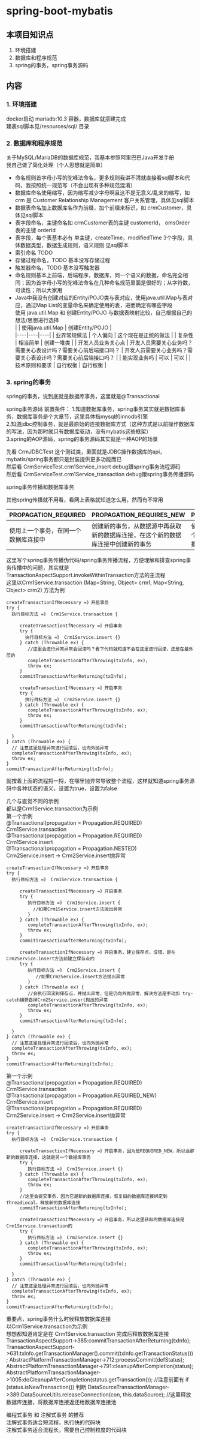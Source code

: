 # spring-boot-mybatis


## 本项目知识点
1. 环境搭建  
2. 数据库和程序规范  
3. spring的事务，spring事务源码


## 内容 
### 1. 环境搭建
docker启动 mariadb:10.3 容器，数据库就搭建完成   
建表sql脚本见/resources/sql/ 目录  


### 2. 数据库和程序规范  
关于MySQL/MariaDB的数据库规范，我基本参照阿里巴巴Java开发手册  
我自己做了简化处理（个人思想就是简单）  

* 命名规则首字母小写的驼峰法命名，更多规则我讲不清就直接看sql脚本和代码，我按照统一规范写（不会出现有多种规范混淆）  
* 数据库命名使用缩写，因为缩写减少字母啊且这不是无意义/乱来的缩写，如 crm 是 Customer Relationship Management 客户关系管理，具体见sql脚本  
* 数据表命名加上数据库名作为前缀，加个前缀来标识，如 crmCustomer，具体见sql脚本  
* 表字段命名，主键命名如 crmCustomer表的主键 customerId， omsOrder表的主键 orderId  
* 表字段，每个表基本必有 单主键，createTime，modifiedTime  3个字段，具体数据类型，数据生成规则，语义规则 见sql脚本  
* 索引命名 TODO  
* 存储过程命名，TODO 基本没写存储过程  
* 触发器命名，TODO 基本没写触发器    
* 命名规则基本上前端，后端程序，数据库，同一个语义的数据，命名完全相同；因为首字母小写的驼峰法命名在几种命名规范里面是很好的；从字符数，可读性；所以大家用  
* Java中我没有创建对应的Entity/POJO类与表对应，使用java.util.Map与表对应，通过Map List的变量命名来确定使用的表，进而确定有哪些字段   
使用 java.util.Map 和 创建Entity/POJO 与数据表映射比较，自己根据自己的想法/思想进行选择  
|  | 使用java.util.Map | 创建Entity/POJO |  
|----|----|----|
| 业界常规做法 | 个人偏向 | 这个现在是正统的做法 |
| 复杂性 | 相当简单 | 创建一堆类 |
| 开发人员业务关心点 | 开发人员需要关心业务吗？需要关心表设计吗？需要关心前后端接口吗？ | 开发人员需要关心业务吗？需要关心表设计吗？需要关心前后端接口吗？ |
| 能实现业务吗 | 可以 | 可以 |
| 技术原则和要求 | 自行权衡 | 自行权衡 |


### 3. spring的事务
spring的事务，说到底就是数据库事务，这里就是@Transactional

spring事务源码
前置条件：
1.知道数据库事务，spring事务其实就是数据库事务，数据库事务是个大章节，这里具体指mysql的innodb引擎  
2.知道jdbc控制事务，就是最原始的连接数据库方式（这种方式是以前操作数据库的写法，因为那时就只有数据库驱动，没有mybatis这些框架）  
3.spring的AOP源码，spring的事务源码其实就是一种AOP的场景  


先看 CrmJDBCTest 这个测试类，里面就是JDBC操作数据库的api，mybatis/spring事务都只是封装提供更多功能而已  
然后看 CrmServiceTest.crm1Service_insert  debug跟spring事务流程源码   
然后看 CrmServiceTest.crm1Service_transaction  debug跟spring事务传播源码   


spring事务传播和数据库事务  

其他spring传播就不用看，看网上表格就知道怎么用，然而有不常用    

| PROPAGATION_REQUIRED | PROPAGATION_REQUIRES_NEW | PROPAGATION_NESTED |
| ---- | ---- | ---- |
| 使用上一个事务，在同一个数据库连接中 | 创建新的事务，从数据源中再获取新的数据库连接，在这个新的数据库连接中创建新的事务 | 使用上一次事务，在同一个数据库连接中，创建数据库保存点 |  



这里写个spring事务传播伪代码/spring事务传播流程，方便理解和排查spring事务传播中的问题，其实就是 TransactionAspectSupport.invokeWithinTransaction方法的主流程  
这里以Crm1Service.transaction (Map<String, Object> crm1, Map<String, Object> crm2)  方法为例   

```
createTransactionIfNecessary =》开启事务
try {
  执行目标方法 =》 Crm1Service.transaction {
    
     createTransactionIfNecessary =》开启事务
     try {
       执行目标方法 =》 Crm1Service.insert {}
     } catch (Throwable ex) {
        //这里会进行异常异常会回滚吗？看下代码就知道不会在这里进行回滚，还是在最外层的
        completeTransactionAfterThrowing(txInfo, ex);
        throw ex;
     } 
     commitTransactionAfterReturning(txInfo);

     createTransactionIfNecessary =》开启事务
     try {
       执行目标方法 =》 Crm2Service.insert {}
     } catch (Throwable ex) {
        completeTransactionAfterThrowing(txInfo, ex);
        throw ex;
     } 
     commitTransactionAfterReturning(txInfo);
 
  }
} catch (Throwable ex) {
  // 注意这里处理异常进行回滚后，也向外抛异常
  completeTransactionAfterThrowing(txInfo, ex);
  throw ex;
} 
commitTransactionAfterReturning(txInfo);
```
就按着上面的流程捋一捋，在哪里抛异常导致整个流程，这样就知道spring事务源码中各种状态的语义，设置为true，设置为false    



几个与直觉不同的示例  
都以是Crm1Service.transaction为示例  
第一个示例   
@Transactional(propagation = Propagation.REQUIRED)  
Crm1Service.transaction  
@Transactional(propagation = Propagation.REQUIRED)  
Crm1Service.insert  
@Transactional(propagation = Propagation.NESTED)  
Crm2Service.insert -> Crm2Service.insert抛异常
```
createTransactionIfNecessary =》开启事务
try {
  执行目标方法 =》 Crm1Service.transaction {
    
     createTransactionIfNecessary =》开启事务
     try {
        执行目标方法 =》 Crm1Service.insert {
          //如果Crm1Service.insert方法抛出异常
        }
     } catch (Throwable ex) {
        completeTransactionAfterThrowing(txInfo, ex);
        throw ex;
     } 
     commitTransactionAfterReturning(txInfo);

     createTransactionIfNecessary =》开启事务，建立保存点，没错，是在Crm2Service.insert方法前建立保存点的
     try {
        执行目标方法 =》 Crm2Service.insert {
           //如果Crm2Service.insert方法抛出异常
        }
     } catch (Throwable ex) {
        //会执行回滚到保存点，并抛出异常，但是仍向外抛异常，解决方法是手动加 try-catch捕获吞掉Crm2Service.insert抛出的异常
        completeTransactionAfterThrowing(txInfo, ex);
        throw ex;
     } 
     commitTransactionAfterReturning(txInfo);
 
  }
} catch (Throwable ex) {
  // 注意这里处理异常进行回滚后，也向外抛异常
  completeTransactionAfterThrowing(txInfo, ex);
  throw ex;
} 
commitTransactionAfterReturning(txInfo);
```




第一个示例   
@Transactional(propagation = Propagation.REQUIRED)  
Crm1Service.transaction  
@Transactional(propagation = Propagation.REQUIRED_NEW)  
Crm1Service.insert  
@Transactional(propagation = Propagation.REQUIRED)  
Crm2Service.insert -> Crm2Service.insert抛异常
```
createTransactionIfNecessary =》开启事务
try {
  执行目标方法 =》 Crm1Service.transaction {
    
     createTransactionIfNecessary =》开启事务，因为是REQUIRED_NEW，所以会那新的数据库连接，这就是另一个数据库事务
     try {
        执行目标方法 =》 Crm1Service.insert {}
     } catch (Throwable ex) {
        completeTransactionAfterThrowing(txInfo, ex);
        throw ex;
     } 
     //这里会提交事务，因为它是新的数据库连接，恢复旧的数据库连接绑定到ThreadLocal，释放新的数据库连接
     commitTransactionAfterReturning(txInfo);

     createTransactionIfNecessary =》开启事务，所以这里获取的数据库连接是Crm1Service.transaction的
     try {
        执行目标方法 =》 Crm2Service.insert {}
     } catch (Throwable ex) {
        completeTransactionAfterThrowing(txInfo, ex);
        throw ex;
     } 
     commitTransactionAfterReturning(txInfo);
 
  }
} catch (Throwable ex) {
  // 注意这里处理异常进行回滚后，也向外抛异常
  completeTransactionAfterThrowing(txInfo, ex);
  throw ex;
} 
commitTransactionAfterReturning(txInfo);
```




重要点，spring事务什么时候释放数据库连接  
以Crm1Service.transaction为示例  
想想都知道肯定是在 Crm1Service.transaction 完成后释放数据库连接    
TransactionAspectSupport->385:commitTransactionAfterReturning(txInfo);  
TransactionAspectSupport->631:txInfo.getTransactionManager().commit(txInfo.getTransactionStatus());
AbstractPlatformTransactionManager->712:processCommit(defStatus);
AbstractPlatformTransactionManager->791:cleanupAfterCompletion(status);
AbstractPlatformTransactionManager->1005:doCleanupAfterCompletion(status.getTransaction());  //注意前面有 if (status.isNewTransaction()) 判断
DataSourceTransactionManager->389:DataSourceUtils.releaseConnection(con, this.dataSource);  //这里释放数据库连接，将数据库连接返还给数据库连接池  



编程式事务 和 注解式事务 的推荐  
注解式事务适合短流程，执行快的代码块  
注解式事务适合流程长，需要自己控制粒度的代码块  

















